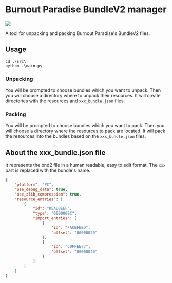 # Burnout Paradise BundleV2 manager

![](https://img.shields.io/badge/python-3670A0?style=for-the-badge&logo=python&logoColor=ffdd54)

A tool for unpacking and packing Burnout Paradise's BundleV2 files.


## Usage
```
cd .\src\
python .\main.py
```
### Unpacking
You will be prompted to choose bundles which you want to unpack.
Then you will choose a directory where to unpack their resources.
It will create directories with the resources and `xxx_bundle.json` files.
### Packing
You will be prompted to choose bundles which you want to pack.
Then you will choose a directory where the resources to pack are located.
It will pack the resources into the bundles based on the `xxx_bundle.json` files.

## About the xxx_bundle.json file
It represents the bnd2 file in a human readable, easy to edit format.
The `xxx` part is replaced with the bundle's name.
```json
{
    "platform": "PC",
    "use_debug_data": true,
    "use_zlib_compression": true,
    "resource_entries": [
        {
            "id": "DEADBEEF",
            "type": "0000000C",
            "import_entries": [
                {
                    "id": "FACEFEED",
                    "offset": "00000020"
                },
                {
                    "id": "C0FFEE77",
                    "offset": "00000040"
                }
            ]
        }
    ]
}
```
